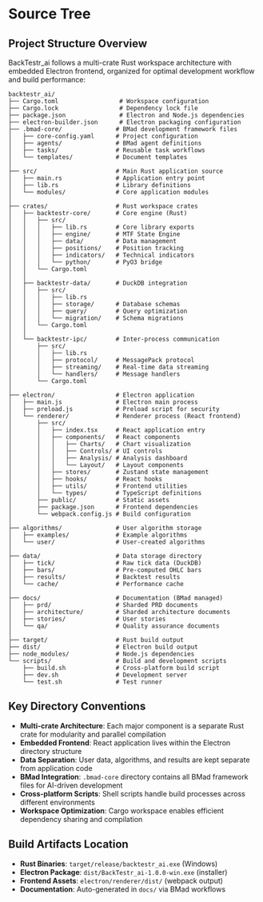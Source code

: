 # Source Tree

## Project Structure Overview

BackTestr_ai follows a multi-crate Rust workspace architecture with embedded Electron frontend, organized for optimal development workflow and build performance:

```
backtestr_ai/
├── Cargo.toml                 # Workspace configuration
├── Cargo.lock                 # Dependency lock file
├── package.json               # Electron and Node.js dependencies
├── electron-builder.json      # Electron packaging configuration
├── .bmad-core/               # BMad development framework files
│   ├── core-config.yaml      # Project configuration
│   ├── agents/               # BMad agent definitions
│   ├── tasks/                # Reusable task workflows
│   └── templates/            # Document templates
│
├── src/                      # Main Rust application source
│   ├── main.rs               # Application entry point
│   ├── lib.rs                # Library definitions
│   └── modules/              # Core application modules
│
├── crates/                   # Rust workspace crates
│   ├── backtestr-core/       # Core engine (Rust)
│   │   ├── src/
│   │   │   ├── lib.rs        # Core library exports
│   │   │   ├── engine/       # MTF State Engine
│   │   │   ├── data/         # Data management
│   │   │   ├── positions/    # Position tracking
│   │   │   ├── indicators/   # Technical indicators
│   │   │   └── python/       # PyO3 bridge
│   │   └── Cargo.toml
│   │
│   ├── backtestr-data/       # DuckDB integration
│   │   ├── src/
│   │   │   ├── lib.rs
│   │   │   ├── storage/      # Database schemas
│   │   │   ├── query/        # Query optimization
│   │   │   └── migration/    # Schema migrations
│   │   └── Cargo.toml
│   │
│   └── backtestr-ipc/        # Inter-process communication
│       ├── src/
│       │   ├── lib.rs
│       │   ├── protocol/     # MessagePack protocol
│       │   ├── streaming/    # Real-time data streaming
│       │   └── handlers/     # Message handlers
│       └── Cargo.toml
│
├── electron/                 # Electron application
│   ├── main.js               # Electron main process
│   ├── preload.js            # Preload script for security
│   └── renderer/             # Renderer process (React frontend)
│       ├── src/
│       │   ├── index.tsx     # React application entry
│       │   ├── components/   # React components
│       │   │   ├── Charts/   # Chart visualization
│       │   │   ├── Controls/ # UI controls
│       │   │   ├── Analysis/ # Analysis dashboard
│       │   │   └── Layout/   # Layout components
│       │   ├── stores/       # Zustand state management
│       │   ├── hooks/        # React hooks
│       │   ├── utils/        # Frontend utilities
│       │   └── types/        # TypeScript definitions
│       ├── public/           # Static assets
│       ├── package.json      # Frontend dependencies
│       └── webpack.config.js # Build configuration
│
├── algorithms/               # User algorithm storage
│   ├── examples/             # Example algorithms
│   └── user/                 # User-created algorithms
│
├── data/                     # Data storage directory
│   ├── tick/                 # Raw tick data (DuckDB)
│   ├── bars/                 # Pre-computed OHLC bars
│   ├── results/              # Backtest results
│   └── cache/                # Performance cache
│
├── docs/                     # Documentation (BMad managed)
│   ├── prd/                  # Sharded PRD documents
│   ├── architecture/         # Sharded architecture documents
│   ├── stories/              # User stories
│   └── qa/                   # Quality assurance documents
│
├── target/                   # Rust build output
├── dist/                     # Electron build output
├── node_modules/             # Node.js dependencies
└── scripts/                  # Build and development scripts
    ├── build.sh              # Cross-platform build script
    ├── dev.sh                # Development server
    └── test.sh               # Test runner
```

## Key Directory Conventions

- **Multi-crate Architecture**: Each major component is a separate Rust crate for modularity and parallel compilation
- **Embedded Frontend**: React application lives within the Electron directory structure
- **Data Separation**: User data, algorithms, and results are kept separate from application code
- **BMad Integration**: `.bmad-core` directory contains all BMad framework files for AI-driven development
- **Cross-platform Scripts**: Shell scripts handle build processes across different environments
- **Workspace Optimization**: Cargo workspace enables efficient dependency sharing and compilation

## Build Artifacts Location

- **Rust Binaries**: `target/release/backtestr_ai.exe` (Windows)
- **Electron Package**: `dist/BackTestr_ai-1.0.0-win.exe` (installer)
- **Frontend Assets**: `electron/renderer/dist/` (webpack output)
- **Documentation**: Auto-generated in `docs/` via BMad workflows
